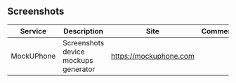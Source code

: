 ## Screenshots

| Service | Description | Site | Comment |
| --- | --- | --- | --- |
| MockUPhone | Screenshots device mockups generator | https://mockuphone.com |


